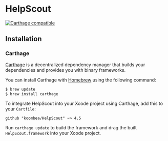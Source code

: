 # HelpScout

[![Carthage compatible](https://img.shields.io/badge/Carthage-compatible-4BC51D.svg?style=flat)](https://github.com/Carthage/Carthage)

## Installation

### Carthage

[Carthage](https://github.com/Carthage/Carthage) is a decentralized dependency manager that builds your dependencies and provides you with binary frameworks.

You can install Carthage with [Homebrew](http://brew.sh/) using the following command:

```bash
$ brew update
$ brew install carthage
```

To integrate HelpScout into your Xcode project using Carthage, add this to your `Cartfile`:

```ogdl
github "koombea/HelpScout" ~> 4.5
```

Run `carthage update` to build the framework and drag the built `HelpScout.framework` into your Xcode project.

